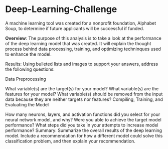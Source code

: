# Deep-Learning-Challenge

A machine learning tool was created for a nonprofit foundation, Alphabet Soup, to determine if future applicants will be successful if funded. 

**Overview**:
The purpose of this analysis is to take a look at the performance of the deep learning model that was created. It will explain the thought process behind data processing, training, and optimizing techninques used to enhance the model. 

Results: Using bulleted lists and images to support your answers, address the following questions:

Data Preprocessing

What variable(s) are the target(s) for your model?
What variable(s) are the features for your model?
What variable(s) should be removed from the input data because they are neither targets nor features?
Compiling, Training, and Evaluating the Model

How many neurons, layers, and activation functions did you select for your neural network model, and why?
Were you able to achieve the target model performance?
What steps did you take in your attempts to increase model performance?
Summary: Summarize the overall results of the deep learning model. Include a recommendation for how a different model could solve this classification problem, and then explain your recommendation.
